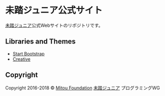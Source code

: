 # 未踏ジュニア公式サイト

[未踏ジュニア](https://jr.mitou.org/)公式Webサイトのリポジトリです。

## Libraries and Themes

- [Start Bootstrap](http://startbootstrap.com/)
- [Creative](http://startbootstrap.com/template-overviews/creative/)

## Copyright

Copyright 2016-2018 &copy; [Mitou Foundation](https://www.mitou.org/) [未踏ジュニア](https://jr.mitou.org/) プログラミングWG
